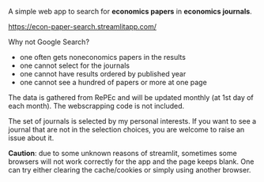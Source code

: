 A simple web app to search for **economics papers** in **economics journals**.

https://econ-paper-search.streamlitapp.com/

Why not Google Search?
- one often gets noneconomics papers in the results
- one cannot select for the journals
- one cannot have results ordered by published year
- one cannot see a hundred of papers or more at one page

The data is gathered from RePEc and will be updated monthly (at 1st day of each month). The webscrapping code is not included.

The set of journals is selected by my personal interests. If you want to see a journal that are not in the selection choices, you are welcome to raise an issue about it.

**Caution**: due to some unknown reasons of streamlit, sometimes some browsers will not work correctly for the app and the page keeps blank. One can try either clearing the cache/cookies or simply using another browser.

